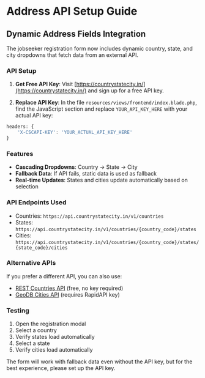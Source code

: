 # Address API Setup Guide

## Dynamic Address Fields Integration

The jobseeker registration form now includes dynamic country, state, and city dropdowns that fetch data from an external API.

### API Setup

1. **Get Free API Key**: Visit [https://countrystatecity.in/](https://countrystatecity.in/) and sign up for a free API key.

2. **Replace API Key**: In the file `resources/views/frontend/index.blade.php`, find the JavaScript section and replace `YOUR_API_KEY_HERE` with your actual API key:

```javascript
headers: {
    'X-CSCAPI-KEY': 'YOUR_ACTUAL_API_KEY_HERE'
}
```

### Features

- **Cascading Dropdowns**: Country → State → City
- **Fallback Data**: If API fails, static data is used as fallback
- **Real-time Updates**: States and cities update automatically based on selection

### API Endpoints Used

- Countries: `https://api.countrystatecity.in/v1/countries`
- States: `https://api.countrystatecity.in/v1/countries/{country_code}/states`
- Cities: `https://api.countrystatecity.in/v1/countries/{country_code}/states/{state_code}/cities`

### Alternative APIs

If you prefer a different API, you can also use:
- [REST Countries API](https://restcountries.com/) (free, no key required)
- [GeoDB Cities API](https://rapidapi.com/wirefreethought/api/geodb-cities/) (requires RapidAPI key)

### Testing

1. Open the registration modal
2. Select a country
3. Verify states load automatically
4. Select a state
5. Verify cities load automatically

The form will work with fallback data even without the API key, but for the best experience, please set up the API key. 